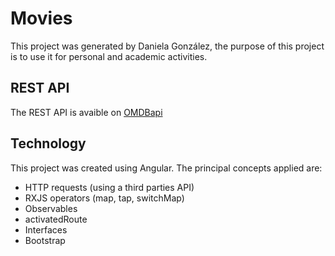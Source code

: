 # Movies

This project was generated by Daniela González, the purpose of this project is to use it for personal and academic activities.

## REST API
The REST API is avaible on [OMDBapi](http://www.omdbapi.com/) 

## Technology
This project was created using Angular. The principal concepts applied are:
* HTTP requests (using a third parties API)
* RXJS operators (map, tap, switchMap)
* Observables
* activatedRoute
* Interfaces
* Bootstrap

